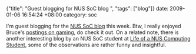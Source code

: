 {"title": "Guest blogging for NUS SoC blog  ", "tags": ["blog"]}
date: 2009-01-06 16:54:24 +08:00
category: soc

I'm guest blogging for the [NUS SoC blog](http://nusschoolofcomputing.blogspot.com/) this week. Btw, I really enjoyed Bruce's [postings on gaming](http://nusschoolofcomputing.blogspot.com/search/label/Bruce%20Chia), do check it out. On a related note, there is another interesting blog by an NUS SoC student at [Life of a NUS Computing Student](http://life-of-a-nus-computing-student.blogspot.com/), some of the observations are rather funny and insightful.

